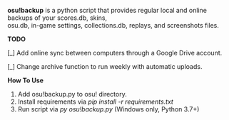 **osu!backup** is a python script that provides regular local and online backups of your scores.db, skins,      
osu.db, in-game settings, collections.db, replays, and screenshots files. 


**TODO**

[_] Add online sync between computers through a Google Drive account.

[_] Change archive function to run weekly with automatic uploads.


**How To Use**
1. Add osu!backup.py to osu! directory.
2. Install requirements via *pip install -r requirements.txt*
3. Run script via *py osu!backup.py* (Windows only, Python 3.7+)
